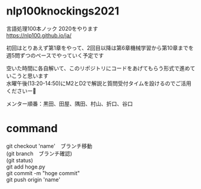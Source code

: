 # nlp100knockings2021
言語処理100本ノック 2020をやります  
https://nlp100.github.io/ja/

初回はとりあえず第1章をやって、2回目以降は第6章機械学習から第10章までを週5問ずつのペースでやっていく予定です

空いた時間に各自解いて、このリポジトリにコードをあげてもらう形式で進めていこうと思います  
水曜午後(13:20-14:50)にM2とD2で解説と質問受付タイムを設けるのでご活用くださいー🤗

メンター順番：黒田、田屋、隅田、村山、折口、谷口

# command
git checkout 'name'　ブランチ移動  
(git branch　ブランチ確認)  
(git status)  
git add hoge.py  
git commit -m "hoge commit"    
git push origin 'name'  
